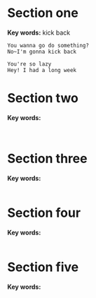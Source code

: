 ﻿# Section one 

**Key words:** kick back

```
You wanna go do something?
No~I'm gonna kick back

You're so lazy
Hey! I had a long week

```

# Section two 

**Key words:** 

```


```

# Section three

**Key words:** 

```markdown


```

# Section four 

**Key words:** 

```markdown

```

# Section five 

**Key words:** 

```markdown

```

